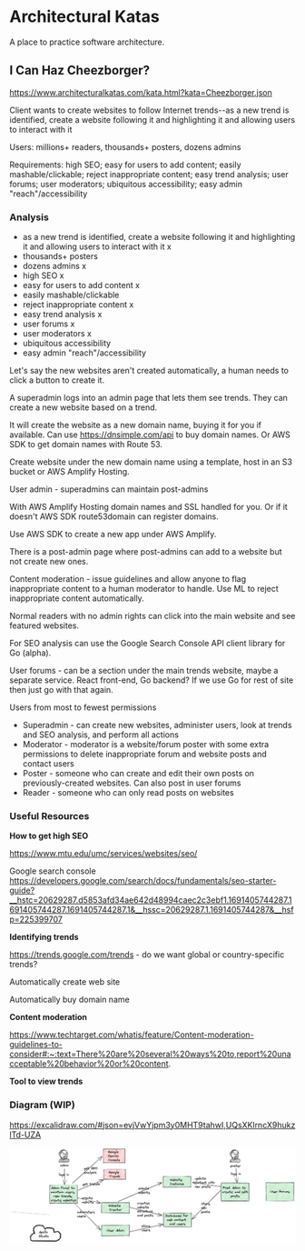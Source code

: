 # Architectural Katas
A place to practice software architecture.

## I Can Haz Cheezborger?
https://www.architecturalkatas.com/kata.html?kata=Cheezborger.json

Client wants to create websites to follow Internet trends--as a new trend is identified, create a website following it and highlighting it and allowing users to interact with it

Users: millions+ readers, thousands+ posters, dozens admins

Requirements: high SEO; easy for users to add content; easily mashable/clickable; reject inappropriate content; easy trend analysis; user forums; user moderators; ubiquitous accessibility; easy admin "reach"/accessibility

### Analysis

* as a new trend is identified, create a website following it and highlighting it and allowing users to interact with it x
* thousands+ posters
* dozens admins x
* high SEO x
* easy for users to add content x
* easily mashable/clickable
* reject inappropriate content x
* easy trend analysis x
* user forums x
* user moderators x
* ubiquitous accessibility
* easy admin "reach"/accessibility

Let's say the new websites aren't created automatically, a human needs to click a button to create it.

A superadmin logs into an admin page that lets them see trends. They can create a new website based on a trend.

It will create the website as a new domain name, buying it for you if available. Can use https://dnsimple.com/api to buy domain names. Or AWS SDK to get domain names with Route 53.

Create website under the new domain name using a template, host in an S3 bucket or AWS Amplify Hosting.

User admin - superadmins can maintain post-admins 

With AWS Amplify Hosting domain names and SSL handled for you. Or if it doesn't AWS SDK route53domain can register domains.

Use AWS SDK to create a new app under AWS Amplify.

There is a post-admin page where post-admins can add to a website but not create new ones.

Content moderation - issue guidelines and allow anyone to flag inappropriate content to a human moderator to handle. Use ML to reject inappropriate content automatically.

Normal readers with no admin rights can click into the main website and see featured websites.

For SEO analysis can use the Google Search Console API client library for Go (alpha).

User forums - can be a section under the main trends website, maybe a separate service. React front-end, Go backend? If we use Go for rest of site then just go with that again.

Users from most to fewest permissions

* Superadmin - can create new websites, administer users, look at trends and SEO analysis, and perform all actions
* Moderator - moderator is a website/forum poster with some extra permissions to delete inappropriate forum and website posts and contact users
* Poster - someone who can create and edit their own posts on previously-created websites. Can also post in user forums
* Reader - someone who can only read posts on websites

### Useful Resources
**How to get high SEO**

https://www.mtu.edu/umc/services/websites/seo/

Google search console https://developers.google.com/search/docs/fundamentals/seo-starter-guide?__hstc=20629287.d5853afd34ae642d48994caec2c3ebf1.1691405744287.1691405744287.1691405744287.1&__hssc=20629287.1.1691405744287&__hsfp=225399707

**Identifying trends**

https://trends.google.com/trends - do we want global or country-specific trends?

Automatically create web site

Automatically buy domain name

**Content moderation**

https://www.techtarget.com/whatis/feature/Content-moderation-guidelines-to-consider#:~:text=There%20are%20several%20ways%20to,report%20unacceptable%20behavior%20or%20content.

**Tool to view trends**

### Diagram (WIP)

https://excalidraw.com/#json=evjVwYjpm3y0MHT9tahwI,UQsXKlrncX9hukzlTd-UZA

![container_diagram01.png](assets%2Fcontainer_diagram01.png)
